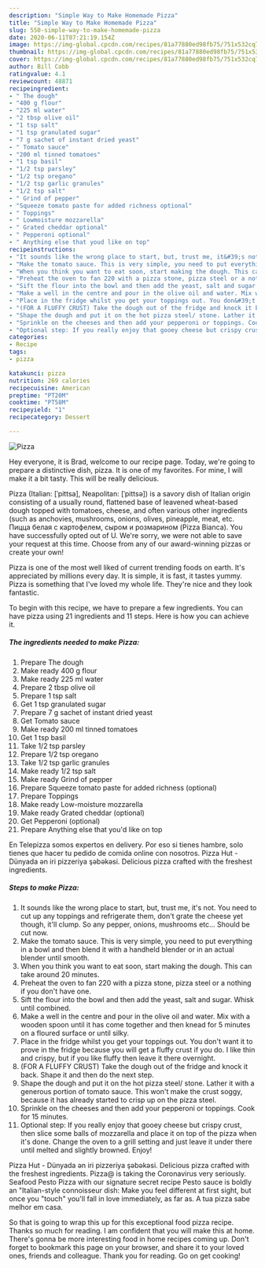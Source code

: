 ```yaml
---
description: "Simple Way to Make Homemade Pizza"
title: "Simple Way to Make Homemade Pizza"
slug: 550-simple-way-to-make-homemade-pizza
date: 2020-06-11T07:21:19.154Z
image: https://img-global.cpcdn.com/recipes/81a77880ed98fb75/751x532cq70/pizza-recipe-main-photo.jpg
thumbnail: https://img-global.cpcdn.com/recipes/81a77880ed98fb75/751x532cq70/pizza-recipe-main-photo.jpg
cover: https://img-global.cpcdn.com/recipes/81a77880ed98fb75/751x532cq70/pizza-recipe-main-photo.jpg
author: Bill Cobb
ratingvalue: 4.1
reviewcount: 48871
recipeingredient:
- " The dough"
- "400 g flour"
- "225 ml water"
- "2 tbsp olive oil"
- "1 tsp salt"
- "1 tsp granulated sugar"
- "7 g sachet of instant dried yeast"
- " Tomato sauce"
- "200 ml tinned tomatoes"
- "1 tsp basil"
- "1/2 tsp parsley"
- "1/2 tsp oregano"
- "1/2 tsp garlic granules"
- "1/2 tsp salt"
- " Grind of pepper"
- "Squeeze tomato paste for added richness optional"
- " Toppings"
- " Lowmoisture mozzarella"
- " Grated cheddar optional"
- " Pepperoni optional"
- " Anything else that youd like on top"
recipeinstructions:
- "It sounds like the wrong place to start, but, trust me, it&#39;s not. You need to cut up any toppings and refrigerate them, don&#39;t grate the cheese yet though, it&#39;ll clump. So any pepper, onions, mushrooms etc... Should be cut now."
- "Make the tomato sauce. This is very simple, you need to put everything in a bowl and then blend it with a handheld blender or in an actual blender until smooth."
- "When you think you want to eat soon, start making the dough. This can take around 20 minutes."
- "Preheat the oven to fan 220 with a pizza stone, pizza steel or a nothing if you don&#39;t have one."
- "Sift the flour into the bowl and then add the yeast, salt and sugar. Whisk until combined."
- "Make a well in the centre and pour in the olive oil and water. Mix with a wooden spoon until it has come together and then knead for 5 minutes on a floured surface or until silky."
- "Place in the fridge whilst you get your toppings out. You don&#39;t want it to prove in the fridge because you will get a fluffy crust if you do. I like thin and crispy, but if you like fluffy then leave it there overnight."
- "(FOR A FLUFFY CRUST) Take the dough out of the fridge and knock it back. Shape it and then do the next step."
- "Shape the dough and put it on the hot pizza steel/ stone. Lather it with a generous portion of tomato sauce. This won&#39;t make the crust soggy, because it has already started to crisp up on the pizza steel."
- "Sprinkle on the cheeses and then add your pepperoni or toppings. Cook for 15 minutes."
- "Optional step: If you really enjoy that gooey cheese but crispy crust, then slice some balls of mozzarella and place it on top of the pizza when it&#39;s done. Change the oven to a grill setting and just leave it under there until melted and slightly browned. Enjoy!"
categories:
- Recipe
tags:
- pizza

katakunci: pizza 
nutrition: 269 calories
recipecuisine: American
preptime: "PT20M"
cooktime: "PT58M"
recipeyield: "1"
recipecategory: Dessert

---
```



![Pizza](https://img-global.cpcdn.com/recipes/81a77880ed98fb75/751x532cq70/pizza-recipe-main-photo.jpg)

Hey everyone, it is Brad, welcome to our recipe page. Today, we're going to prepare a distinctive dish, pizza. It is one of my favorites. For mine, I will make it a bit tasty. This will be really delicious.

Pizza (Italian: [ˈpittsa], Neapolitan: [ˈpittsə]) is a savory dish of Italian origin consisting of a usually round, flattened base of leavened wheat-based dough topped with tomatoes, cheese, and often various other ingredients (such as anchovies, mushrooms, onions, olives, pineapple, meat, etc. Пицца белая с картофелем, сыром и розмарином (Pizza Bianca). You have successfully opted out of U. We&#39;re sorry, we were not able to save your request at this time. Choose from any of our award-winning pizzas or create your own!

Pizza is one of the most well liked of current trending foods on earth. It's appreciated by millions every day. It is simple, it is fast, it tastes yummy. Pizza is something that I've loved my whole life. They're nice and they look fantastic.


To begin with this recipe, we have to prepare a few ingredients. You can have pizza using 21 ingredients and 11 steps. Here is how you can achieve it.

<!--inarticleads1-->

##### The ingredients needed to make Pizza:

1. Prepare  The dough
1. Make ready 400 g flour
1. Make ready 225 ml water
1. Prepare 2 tbsp olive oil
1. Prepare 1 tsp salt
1. Get 1 tsp granulated sugar
1. Prepare 7 g sachet of instant dried yeast
1. Get  Tomato sauce
1. Make ready 200 ml tinned tomatoes
1. Get 1 tsp basil
1. Take 1/2 tsp parsley
1. Prepare 1/2 tsp oregano
1. Take 1/2 tsp garlic granules
1. Make ready 1/2 tsp salt
1. Make ready  Grind of pepper
1. Prepare Squeeze tomato paste for added richness (optional)
1. Prepare  Toppings
1. Make ready  Low-moisture mozzarella
1. Make ready  Grated cheddar (optional)
1. Get  Pepperoni (optional)
1. Prepare  Anything else that you&#39;d like on top


En Telepizza somos expertos en delivery. Por eso si tienes hambre, solo tienes que hacer tu pedido de comida online con nosotros. Pizza Hut - Dünyada ən iri pizzeriya şəbəkəsi. Delicious pizza crafted with the freshest ingredients. 

<!--inarticleads2-->

##### Steps to make Pizza:

1. It sounds like the wrong place to start, but, trust me, it&#39;s not. You need to cut up any toppings and refrigerate them, don&#39;t grate the cheese yet though, it&#39;ll clump. So any pepper, onions, mushrooms etc... Should be cut now.
1. Make the tomato sauce. This is very simple, you need to put everything in a bowl and then blend it with a handheld blender or in an actual blender until smooth.
1. When you think you want to eat soon, start making the dough. This can take around 20 minutes.
1. Preheat the oven to fan 220 with a pizza stone, pizza steel or a nothing if you don&#39;t have one.
1. Sift the flour into the bowl and then add the yeast, salt and sugar. Whisk until combined.
1. Make a well in the centre and pour in the olive oil and water. Mix with a wooden spoon until it has come together and then knead for 5 minutes on a floured surface or until silky.
1. Place in the fridge whilst you get your toppings out. You don&#39;t want it to prove in the fridge because you will get a fluffy crust if you do. I like thin and crispy, but if you like fluffy then leave it there overnight.
1. (FOR A FLUFFY CRUST) Take the dough out of the fridge and knock it back. Shape it and then do the next step.
1. Shape the dough and put it on the hot pizza steel/ stone. Lather it with a generous portion of tomato sauce. This won&#39;t make the crust soggy, because it has already started to crisp up on the pizza steel.
1. Sprinkle on the cheeses and then add your pepperoni or toppings. Cook for 15 minutes.
1. Optional step: If you really enjoy that gooey cheese but crispy crust, then slice some balls of mozzarella and place it on top of the pizza when it&#39;s done. Change the oven to a grill setting and just leave it under there until melted and slightly browned. Enjoy!


Pizza Hut - Dünyada ən iri pizzeriya şəbəkəsi. Delicious pizza crafted with the freshest ingredients. Pizza@ is taking the Coronavirus very seriously. Seafood Pesto Pizza with our signature secret recipe Pesto sauce is boldly an &#34;Italian-style connoisseur dish: Make you feel different at first sight, but once you &#34;touch&#34; you&#39;ll fall in love immediately, as far as. A tua pizza sabe melhor em casa. 

So that is going to wrap this up for this exceptional food pizza recipe. Thanks so much for reading. I am confident that you will make this at home. There's gonna be more interesting food in home recipes coming up. Don't forget to bookmark this page on your browser, and share it to your loved ones, friends and colleague. Thank you for reading. Go on get cooking!
